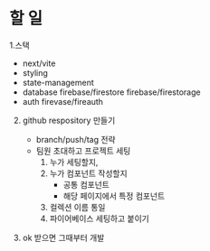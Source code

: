 # 할 일

1.스택

- next/vite
- styling
- state-management
- database firebase/firestore firebase/firestorage
- auth firevase/fireauth

2. github respository 만들기

   - branch/push/tag 전략
   - 팀원 초대하고 프로젝트 세팅
     1. 누가 세팅할지,
     2. 누가 컴포넌트 작성할지
        - 공통 컴포넌트
        - 해당 페이지에서 특정 컴포넌트
     3. 컬렉션 이름 통일
     4. 파이어베이스 세팅하고 붙이기

3. ok 받으면 그때부터 개발
